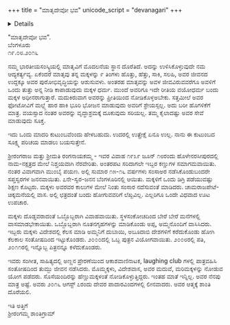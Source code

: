 +++
title = "ಮಾತೃದೇವೋ ಭವ"
unicode_script = "devanagari"
+++

<details><summary>Details</summary>

Brief biography  of ranganAyakamma by her sister srIranganayaki akka. This was read at Pati's Vaikuntha Samaradhane.
</details>



"ಮಾತೃದೇವೋ ಭವ".  
ಬೆಂಗಳೂರು  
೧೯.೦೮.೨೦೧೬

ನಮ್ಮ ಭಾರತೀಯಸಂಸ್ಕ್ತಿಯಲ್ಲಿ ಮಾತೃವಿಗೆ ಮೊದಲನೆಯ ಸ್ಥಾನ ದೊರೆತಿದೆ. ಅದನ್ನು ಉಳಿಸಿಕೊಳ್ಳುವುದೇ ನಮ ಆದ್ಯಕರ್ತ್ಯವ್ಯ. ಏಕೆಂದರೆ ಮಾತೃವು ತನ್ನ ಮಕ್ಕಳನ್ನು ೯ ತಿಂಗಳು ಹೊತ್ತು, ಹೆತ್ತು, ಸಾಕಿ, ಸಲಹಿ, ಅವರ ಜೀವನದ ಉದ್ದಕ್ಕೂ ಅವರ ಪುರೋಭಿವೃದ್ಧಿಯನ್ನು ಆಶುಸುವಳು. ಅಂತರಹ ಮಾತೃವನ್ನು ಅವಳ ಜೀವವಿರುವವರೆಗೂ ಅವಳಿಗೆ ಒಂದು ತುತ್ತು ಅನ್ನ ನೀಡಿ ಕಾಪಾಡುವುದು ಮಕ್ಕಳ ಧರ್ಮ. ಮುಂದೆ ಅವರಿಗೂ ಇದೇ ರೀತಿಯ ವಯೋಧರ್ಮ ಬಂದು ಮಕ್ಕಳ ಅಧೀನರಾಗುತ್ತಾರೆ. ಮದುಕಿರುವಾಗ ಅವರನ್ನು ಪ್ರೀತಿಯಿಂದ ನೋಡಿಕೊಳ್ಳಅಬೇಕು. ಸತ್ತಮೀಲೆ ಅವರ ಫೋಟೋವಿಗೆ ಮಲ್ಲ್ಗೆ ಹಾರ ಹಾಕಿ ಭೂರಿ ಭೋಜನ ಮಾಡುವುದು ಅವರಿಗೆ ಶ್ರೇಯಸ್ಸಲ್ಲ. ಅದು ಬರೀ ಹೊಗಳಿಕೆಗೆ ಮಾತ್ರ. ವಯಸ್ಸಾದ ನಂತರ ಅವರನ್ನು ವೃದ್ಧಾಶ್ರಮಕ್ಕೆ ದೂಕುವುದು ಸರಿಯಲ್ಲ. ತಮ್ಮ ಕೈಲಾದಷ್ಟು ಅವರ ಸೇವೆ ಮಾಡುವುದು ಸೂಕ್ತ. 

ಇದು ಒಂದು ಮಾದರಿ ಕುಟುಂಬವೆಂಂದು ಹೇಳಬಹುದು. ಉದರಲ್ಲಿ ಉತ್ಪ್ರೇಕ್ಷೆ ಏನೂ ಉಲ್ಲ. ನಾನು ಈ ಕುಟುಂಬದ ಸೂಕ್ಷ್ಮ ಪರಿಚಯ ಮಾಡಲು ಬಯಸುತ್ತೇನೆ. 

ಶ್ರೀರಂಗರಾಜ ಮತ್ತು ಶ್ರೀಮತಿ ರಂಗನಾಯಕಮ್ಮ - ಇವರ ವಿವಾಹ ೧೯೩೯ ಜೂನ್ ೧೮ರಂದು ಹೊಳೇನರಸೀಪುರದಲ್ಲಿ ನಾಮ-ನಕ್ಷತ್ರದ ಮೇಲೆ ನಿಶ್ಚಯವಾಗಿ ನೆರವೇರಿತು. ಅಂತರಪಟ ಸರಿದಾಗಲೇ ಇಬ್ಬರ ಕಣ್ಣುಗಳ ಸಮಾಗಮವಾಯಿತು. ನಂತರ ವಿವಾಗವಾಗಿ ಮುಂಬೈ ಪಯಣ. ಅಲ್ಲಿ ಸುಮಾರ ೧೫-೧೬ ವರ್ಷಗಳು ಸಂಸಾಅರ ನಡೆಸಿಕೊಂಡುಬಂದರೇ ಸಪ್ತಸ್ವರಗಳ ಜನನವಾಯಿತು. ೭ನೇ-ಸ್ವರ-ಜನನ ಬೆಂಗಳೂರಿನಲ್ಲಿ ಆಯಿತು. ಮಕ್ಕಳಿಗೆ ಒಂದು ಡಿಗ್ರಿ ಪಡೆಯುವಷ್ಟು ಶಿಕ್ಷಣ ಕೊಟ್ಟರು. ಮಕ್ಕಳು ಅವರವರ ಕಾಲುಗಳ ಮೇಲೆ ನಿಂತು ಸಂಸಾರ ನದೆಸುವಂತೆ ಮಾಡಿದರು. ಚಾಮರಾಜಪೇಟೆ-ಚಿಕ್ಕಮನೆಯಲ್ಲಿ ವಾಸ. ಅಲ್ಲಿ ಛತ್ರದಂತೆ ಬಂದು ಹೋಗುವವರಿಗೆ ಲೆಖ್ಖವಿಲ್ಲ. ಎಲ್ಲರಿಗೂ ಒಂದೇ ವಿಧವಾದ ಊಟ ಉಪಚಾರ. 

ಮಕ್ಕಳು ದೊಡ್ಡವರಾದಂತೆ ಒಬ್ಬೊಬ್ಬರಾಗಿ ವಿವಾಹವಾಯಿತು. ಸ್ಥಳಸಂಕೋಚದಿಂದ ಬೇರೆ ಬೇರೆ ಮನೆಗಳಲ್ಲಿ ವಾಸಮಾಡಭೇಕಾಯಿತು. ಒಬ್ಬೊಬ್ಬರಾಗಿ ನೂತನಗೃಹಗಳನ್ನು ಮಾಡಿಕೊಂಡು ಅಪ್ಪ, ಅಮ್ಮನೊಂದಿಗೆ ವಾಸಿಸಿದರು. ಇಬ್ಬರು ಮಕ್ಕಳು ವಿದೇಶದಲ್ಲಿ ಕೆಲಸ ಮಾಡಿ ಅಮ್ಮನಿಗೆ ದುಬಾಯಿ, ಅಬೂದಾಬಿ ದೇಶಗಳಿಗೆ ಕರೆದುಕೊಂಡು ಹೋಗಿ ಕೆಲಕಾಲ ಸಂತೋಷದಿಂದ ಇಟ್ಟುಕೊಂಡರು. ೨೦೦೦ದಲ್ಲಿ ಒಬ್ಬ ಪುತ್ರನ ವಿಯೋಗವಾಯಿತು. ೨೦೦೮ರಲ್ಲಿ ಪತಿ, ೨೦೧೧ರಲ್ಲಿ ಇನ್ನೊಬ್ಬ ಪಿತ್ರನನ್ನೂ ಕಳೆದುಕೊಂಡರು. 

ಇವರು ಸಂಗೀತ, ಸಾಹಿತ್ಯದಲ್ಲಿ ಅಣ್ಣನ ಪ್ರೇರಣೆಯಿಂದ ಆಕಾಶವಾಣಿನಾಟಕ, laughing club ಗಳಲ್ಲಿ ಪಾತ್ರವಹಿಸಿ ಸಂತೋಷದಿಂದ ತುಮ್ಬು ಜೀವನ ನಡೆಸಿದರು. ಮೊಮ್ಮಕ್ಕಳು, ವಿದೇಶವಾಸ, ಅವರ ಮದುವೆ, ಮರಿಮಕ್ಕಳನ್ನು ನೋಡುವ ಯೋಗ ಪಡೆದರು. ಸೊಸೆಯಂದಿರನ್ನು ಹೆಣ್ಣುಮಕ್ಕಳಂತೆ ನೋಡಿಕೊಳ್ಳುತ್ತಿದ್ದರು. ಇಂತಹ ಮಾತೆ ಇನ್ನಿಲ್ಲ. ಅವರ ನೆನಪು ಮಾತ್ರ ಅಷ್ಟೆ. ಅವರು ೨೦೧೬ ಆಗಸ್ಟ್ ೭ರಂದು ದೇವರ ಪಾದಾರವಿಂದಗಳಲ್ಲಿ ಲೀನವಾದರು. ಅವರ ಆತ್ಮಕ್ಕೆ ಶಾಂತಿ ದೊರೆಯಲಿ.

ಇತಿ ಅತ್ತಿಗೆ  
ಶ್ರೀರಂಗಮ್ಮ ಶಾಂತಿಗ್ರಾಮ್